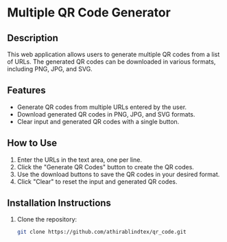 # Multiple QR Code Generator

## Description
This web application allows users to generate multiple QR codes from a list of URLs. The generated QR codes can be downloaded in various formats, including PNG, JPG, and SVG.

## Features
- Generate QR codes from multiple URLs entered by the user.
- Download generated QR codes in PNG, JPG, and SVG formats.
- Clear input and generated QR codes with a single button.

## How to Use
1. Enter the URLs in the text area, one per line.
2. Click the "Generate QR Codes" button to create the QR codes.
3. Use the download buttons to save the QR codes in your desired format.
4. Click "Clear" to reset the input and generated QR codes.

## Installation Instructions
1. Clone the repository:
   ```bash
   git clone https://github.com/athirablindtex/qr_code.git
